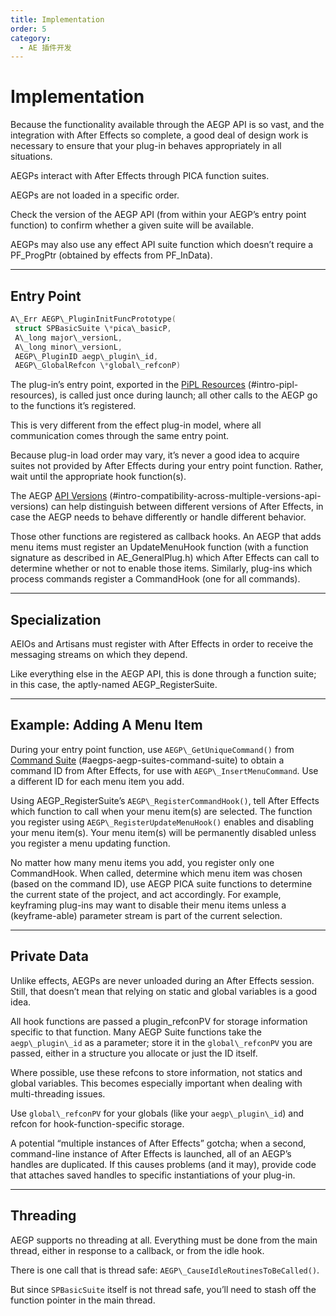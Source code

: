 ```yaml
---
title: Implementation
order: 5
category:
  - AE 插件开发
---
```


# Implementation

Because the functionality available through the AEGP API is so vast, and the integration with After Effects so complete, a good deal of design work is necessary to ensure that your plug-in behaves appropriately in all situations.

AEGPs interact with After Effects through PICA function suites.

AEGPs are not loaded in a specific order.

Check the version of the AEGP API (from within your AEGP’s entry point function) to confirm whether a given suite will be available.

AEGPs may also use any effect API suite function which doesn’t require a PF_ProgPtr (obtained by effects from PF_InData).

---

## Entry Point

```cpp
A\_Err AEGP\_PluginInitFuncPrototype(
 struct SPBasicSuite \*pica\_basicP,
 A\_long major\_versionL,
 A\_long minor\_versionL,
 AEGP\_PluginID aegp\_plugin\_id,
 AEGP\_GlobalRefcon \*global\_refconP)

```

The plug-in’s entry point, exported in the [PiPL Resources](../intro/pipl-resources.html) (#intro-pipl-resources), is called just once during launch; all other calls to the AEGP go to the functions it’s registered.

This is very different from the effect plug-in model, where all communication comes through the same entry point.

Because plug-in load order may vary, it’s never a good idea to acquire suites not provided by After Effects during your entry point function. Rather, wait until the appropriate hook function(s).

The AEGP [API Versions](../intro/compatibility-across-multiple-versions.html) (#intro-compatibility-across-multiple-versions-api-versions) can help distinguish between different versions of After Effects, in case the AEGP needs to behave differently or handle different behavior.

Those other functions are registered as callback hooks. An AEGP that adds menu items must register an UpdateMenuHook function (with a function signature as described in AE_GeneralPlug.h) which After Effects can call to determine whether or not to enable those items. Similarly, plug-ins which process commands register a CommandHook (one for all commands).

---

## Specialization

AEIOs and Artisans must register with After Effects in order to receive the messaging streams on which they depend.

Like everything else in the AEGP API, this is done through a function suite; in this case, the aptly-named AEGP_RegisterSuite.

---

## Example: Adding A Menu Item

During your entry point function, use `AEGP\_GetUniqueCommand()` from [Command Suite](aegp-suites.html) (#aegps-aegp-suites-command-suite) to obtain a command ID from After Effects, for use with `AEGP\_InsertMenuCommand`. Use a different ID for each menu item you add.

Using AEGP_RegisterSuite’s `AEGP\_RegisterCommandHook()`, tell After Effects which function to call when your menu item(s) are selected. The function you register using `AEGP\_RegisterUpdateMenuHook()` enables and disabling your menu item(s). Your menu item(s) will be permanently disabled unless you register a menu updating function.

No matter how many menu items you add, you register only one CommandHook. When called, determine which menu item was chosen (based on the command ID), use AEGP PICA suite functions to determine the current state of the project, and act accordingly. For example, keyframing plug-ins may want to disable their menu items unless a (keyframe-able) parameter stream is part of the current selection.

---

## Private Data

Unlike effects, AEGPs are never unloaded during an After Effects session. Still, that doesn’t mean that relying on static and global variables is a good idea.

All hook functions are passed a plugin_refconPV for storage information specific to that function. Many AEGP Suite functions take the `aegp\_plugin\_id` as a parameter; store it in the `global\_refconPV` you are passed, either in a structure you allocate or just the ID itself.

Where possible, use these refcons to store information, not statics and global variables. This becomes especially important when dealing with multi-threading issues.

Use `global\_refconPV` for your globals (like your `aegp\_plugin\_id`) and refcon for hook-function-specific storage.

A potential “multiple instances of After Effects” gotcha; when a second, command-line instance of After Effects is launched, all of an AEGP’s handles are duplicated. If this causes problems (and it may), provide code that attaches saved handles to specific instantiations of your plug-in.

---

## Threading

AEGP supports no threading at all. Everything must be done from the main thread, either in response to a callback, or from the idle hook.

There is one call that is thread safe: `AEGP\_CauseIdleRoutinesToBeCalled()`.

But since `SPBasicSuite` itself is not thread safe, you’ll need to stash off the function pointer in the main thread.
